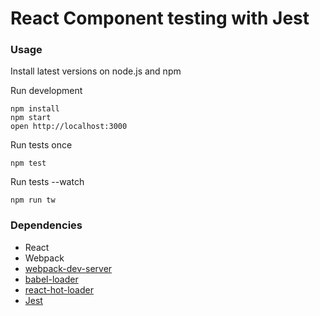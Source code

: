React Component testing with Jest
=====================

### Usage

Install latest versions on node.js and npm

Run development 

```
npm install
npm start
open http://localhost:3000
```

Run tests once

```
npm test
```

Run tests --watch

```
npm run tw
```


### Dependencies

* React
* Webpack
* [webpack-dev-server](https://github.com/webpack/webpack-dev-server)
* [babel-loader](https://github.com/babel/babel-loader)
* [react-hot-loader](https://github.com/gaearon/react-hot-loader)
* [Jest](https://facebook.github.io/jest)

